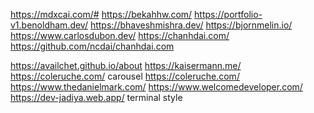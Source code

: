 https://mdxcai.com/#
https://bekahhw.com/
https://portfolio-v1.benoldham.dev/
https://bhaveshmishra.dev/
https://bjornmelin.io/
https://www.carlosdubon.dev/
https://chanhdai.com/
	https://github.com/ncdai/chanhdai.com

https://availchet.github.io/about
https://kaisermann.me/
https://coleruche.com/ carousel 
https://coleruche.com/
https://www.thedanielmark.com/
https://www.welcomedeveloper.com/
https://dev-jadiya.web.app/ terminal style